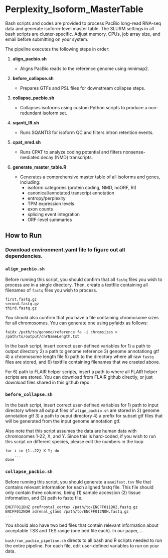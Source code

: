 # Perplexity_Isoform_MasterTable

Bash scripts and codes are provided to process PacBio long-read RNA-seq data and generate isoform-level master table.
The SLURM settings in all bash scripts are cluster-specific. Adjust memory, CPUs, job array size, and email before submitting on your system.

The pipeline executes the following steps in order:

1. **align_pacbio.sh**  
   - Aligns PacBio reads to the reference genome using minimap2.

2. **before_collapse.sh**  
   - Prepares GTFs and PSL files for downstream collapse steps.

3. **collapse_pacbio.sh**  
   - Collapses isoforms using custom Python scripts to produce a non-redundant isoform set.

4. **sqanti_IR.sh**  
   - Runs SQANTI3 for isoform QC and filters intron retention events.

5. **cpat_nmd.sh**  
   - Runs CPAT to analyze coding potential and filters nonsense-mediated decay (NMD) transcripts.

6. **generate_master_table.R**  
   - Generates a comprehensive master table of all isoforms and genes, including:
     - isoform categories (protein coding, NMD, noORF, RI)
     - canonical/annotated transcript annotation
     - entropy/perplexity
     - TPM expression levels
     - exon counts
     - splicing event integration
     - ORF-level summaries

## How to Run

### Download **environment.yaml** file to figure out all dependencies.

### `align_pacbio.sh`
Before running this script, you should confirm that all `fastq` files you wish to process are in a single directory. Then, create a textfile containing all filenames of `fastq` files you wish to process.
```
first.fastq.gz
second.fastq.gz
third.fastq.gz
``` 
You should also confirm that you have a file containing chromosome sizes for all chromosomes. You can generate one using pyfaidx as follows:
```
faidx /path/to/genome/reference.fa -i chromsizes > /path/to/output/chrNameLength.txt
```

In the bash script, insert correct user-defined variables for 1) a path to output directory 2) a path to genome reference 3) genome annotationg gtf 4) a chromosome length file 5) path to the directory where all raw `fastq` files are stored, and 6) textfile containing filenames that we craeted above.

For 6) path to FLAIR helper scripts, insert a path to where all FLAIR helper scripts are stored. You can download from FLAIR github directly, or just download files shared in this github repo.

### `before_collapse.sh`
In the bash script, insert correct user-defined variables for 1) path to input directory where all output files of `align_pacbio.sh` are stored in 2) genome annotation gtf 3) a path to ouput directory 4) a prefix for subset gtf files that will be generated from the input genome annotation gtf. 

Also note that this script assumes the data are human data with chromosomes 1-22, X, and Y. Since this is hard-coded, if you wish to run this script on different species, please edit the numbers in the loop
```
for i in {1..22} X Y; do
    ...
done
```

### `collapse_pacbio.sh`
Before running this script, you should generate a `manifest.tsv` file that contains relevant information for each aligned fastq file. This file should only contain three columns, being (1) sample accession (2) tissue information, and (3) path to fastq file.
```
ENCFF011DHZ prefrontal_cortex /path/to/ENCFF011DHZ.fastq.gz
ENCFF012NOH adrenal_gland /path/to/ENCFF012NOH.fastq.gz
...
```

You should also have two bed files that contain relevant information about acceptable TSS and TES range (one bed file each). In our paper, ...

`bash/run_pacbio_pipeline.sh` directs to all bash and R scripts needed to run the entire pipeline. For each file, edit user-defined variables to run on your data.
